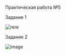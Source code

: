 Практическая работа №5

Задание 1

![rere](https://github.com/user-attachments/assets/657ce98a-8a1e-42ea-837f-0b06b0142edd)

Задание 2

![image](https://github.com/user-attachments/assets/ce2155f0-1357-4da2-800d-a99b50c448cc)


